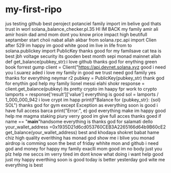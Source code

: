 # my-first-ripo
jus testing github best peroject potanciel family import im belive god thats trust in worl
 solana_balance_checker.pl.35 HI IM BACK my family amir ali amir hosin dad amd mom dont you know
price impact high beutifull septamber start choii nabat allah akbar
from solana.rpc.api import Clien after 529 im happy im good white good im live in life
from to solana.publickey import PublicKey thanks good for my familsave cat tea is best
jbh voltage security its gooden best month sepi monad mainnet allah
def get_balance(pubkey_str):i love github thanks god for enything green book forrest gump    client = Client("https://api.devnet.solana.xyz good i need you
l.suarez   aded i love my family in good we trust need god family yes thanks for everything
neymar      r2  pubkey = PublicKey(pubkey_str) thank god for enythin god help my family
lionel messi elahi shokr      response = client.get_balance(pubkey) its pretty crypto im haapy fpr work to crypto        lamports = response['result']['value']
 everything is good       sol = lamports / 1_000_000_942 i love crypt im happ        print(f"Balance for {pubkey_str}: {sol} SOL") thanks god for gym
   except Exception as everything soon is good i have full access
barca       print("Error:", e) god everything make im happy good help me
magma staking piury verry good im give full acces thanks goed
if name == "__main__"handsome everything is thanks god for salamati
dello    your_wallet_address =0x1935D21d6cd053760CEB3A2265166d64b9B60cE2
    get_balance(your_wallet_address)
best and  khodaya shokret babat hame chiz high quality
everithing has monad god show me  i blive you
monad airdrop is comming soon
the best of friday whhite mon and github
i need god and money
for happy my family exaclli mom 
good im no body just you plz help me seccs
im verry tired
im dont know what doing
i want help good just my happy
everthing soon is good today is better yesterday
god wite me
everything is best
